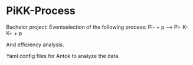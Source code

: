# PiKK-Process
Bachelor project: Eventselection of the following process: Pi- + p --> Pi- K- K+ + p

And efficiency analysis.

Yaml config files for Antok to analyze the data.
